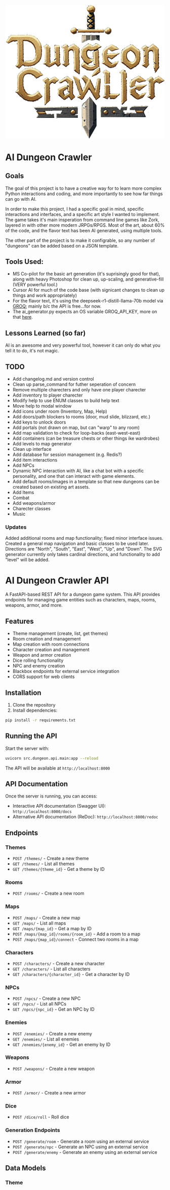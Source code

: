 ![Dungeon Crawler](/src/dungeon/api/static/img/interface/logo.webp)

# AI Dungeon Crawler

## Goals
The goal of this project is to have a creative way for to learn more complex Python interactions and coding, and more importantly to see how far things can go with AI.

In order to make this project, I had a specific goal in mind, specific interactions and interfaces, and a specific art style I wanted to implement. The game takes it's main insperation from command line games like Zork, layered in with other more modern JRPGs/RPGS. Most of the art, about 60% of the code, and the flavor text has been AI generated, using multiple tools.

The other part of the project is to make it configrable, so any number of "dungeons" can be added based on a JSON template.

## Tools Used:
- MS Co-pilot for the basic art generation (it's suprisingly good for that), along with heavy Photoshop for clean up, up-scaling, and generative-fill (VERY powerful tool.)
- Cursor AI for much of the code base (with signicant changes to clean up things and work appropriately)
- For the flavor text, it's using the deepseek-r1-distill-llama-70b model via [GROQ](https://groq.com/); mainly b/c the API is free...for now.
- The ai_generator.py expects an OS variable GROQ_API_KEY, more on that [here](https://console.groq.com/docs/quickstart).


## Lessons Learned (so far)
AI is an awesome and very powerful tool, however it can only do what you tell it to do, it's not magic. 

## TODO
- Add changelog.md and version control
- Clean up parse_command for futher seperation of concern
- Remove multiple charecters and only have one player charecter
- Add inventory to player charecter
- Modify help to use ENUM classes to build help text
- Move help to modal window
- Add icons under room (Inventory, Map, Help)
- Add doors/path blockers to rooms (door, mud slide, blizzard, etc.)
- Add keys to unlock doors
- Add portals (not drawn on map, but can "warp" to any room)
- Add map validation to check for loop-backs (east-west-east)
- Add containers (can be treasure chests or other things ike wardrobes)
- Add levels to map generator
- Clean up interface
- Add database for session management (e.g. Redis?)
- Add item interactions
- Add NPCs
- Dynamic NPC interaction with AI, like a chat bot with a specific personality, and one that can interact with game elements.
- Add default rooms/images in a template so that new dungeons can be created based on existing art assets.
- Add Items
- Combat
- Add weapons/armor
- Charecter classes
- Music

### Updates


Added additional rooms and map functionality; fixed minor interface issues.
Created a general map navigation and basic classes to be used later. Directions are "North", "South", "East", "West", "Up", and "Down". 
The SVG generator currently only takes cardinal directions, and functionality to add "level" will be added.

# AI Dungeon Crawler API

A FastAPI-based REST API for a dungeon game system. This API provides endpoints for managing game entities such as characters, maps, rooms, weapons, armor, and more.


## Features

- Theme management (create, list, get themes)
- Room creation and management
- Map creation with room connections
- Character creation and management
- Weapon and armor creation
- Dice rolling functionality
- NPC and enemy creation
- Blackbox endpoints for external service integration
- CORS support for web clients

## Installation

1. Clone the repository
2. Install dependencies:
```bash
pip install -r requirements.txt
```

## Running the API

Start the server with:
```bash
uvicorn src.dungeon.api.main:app --reload
```

The API will be available at `http://localhost:8000`

## API Documentation

Once the server is running, you can access:
- Interactive API documentation (Swagger UI): `http://localhost:8000/docs`
- Alternative API documentation (ReDoc): `http://localhost:8000/redoc`

## Endpoints

### Themes
- `POST /themes/` - Create a new theme
- `GET /themes/` - List all themes
- `GET /themes/{theme_id}` - Get a theme by ID

### Rooms
- `POST /rooms/` - Create a new room

### Maps
- `POST /maps/` - Create a new map
- `GET /maps/` - List all maps
- `GET /maps/{map_id}` - Get a map by ID
- `POST /maps/{map_id}/rooms/{room_id}` - Add a room to a map
- `POST /maps/{map_id}/connect` - Connect two rooms in a map

### Characters
- `POST /characters/` - Create a new character
- `GET /characters/` - List all characters
- `GET /characters/{character_id}` - Get a character by ID

### NPCs
- `POST /npcs/` - Create a new NPC
- `GET /npcs/` - List all NPCs
- `GET /npcs/{npc_id}` - Get an NPC by ID

### Enemies
- `POST /enemies/` - Create a new enemy
- `GET /enemies/` - List all enemies
- `GET /enemies/{enemy_id}` - Get an enemy by ID

### Weapons
- `POST /weapons/` - Create a new weapon

### Armor
- `POST /armor/` - Create a new armor

### Dice
- `POST /dice/roll` - Roll dice

### Generation Endpoints
- `POST /generate/room` - Generate a room using an external service
- `POST /generate/npc` - Generate an NPC using an external service
- `POST /generate/enemy` - Generate an enemy using an external service

## Data Models

### Theme
```